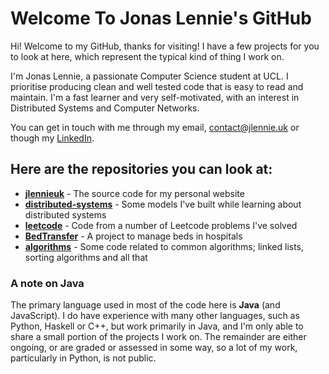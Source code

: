# Welcome To Jonas Lennie's GitHub

Hi! Welcome to my GitHub, thanks for visiting! I have a few projects for you to look at here, which represent the typical kind of thing I work on.

I'm Jonas Lennie, a passionate Computer Science student at UCL. I prioritise producing clean and well tested code that is easy to read and maintain. I'm a fast learner and very self-motivated, with an interest in Distributed Systems and Computer Networks.

You can get in touch with me through my email, [contact@jlennie.uk](mailto:contact@jlennie.uk) or though my [LinkedIn](https://linkedin.com/in/jlennie).

## Here are the repositories you can look at:
-	[**jlennieuk**](https://github.com/JonasLennie/jlennieuk) - The source code for my personal website
-	[**distributed-systems**](https://github.com/JonasLennie/distributed-systems) - Some models I've built while learning about distributed systems
-	[**leetcode**](https://github.com/JonasLennie/leetcode) - Code from a number of Leetcode problems I've solved
- [**BedTransfer**](https://github.com/JonasLennie/bedtransfer) - A project to manage beds in hospitals
- [**algorithms**](https://github.com/JonasLennie/algorithms) - Some code related to common algorithms; linked lists, sorting algorithms and all that

### A note on Java
The primary language used in most of the code here is **Java** (and JavaScript). I do have experience with many other languages, such as Python, Haskell or C++, but work primarily in Java, and I'm only able to share a small portion of the projects I work on. The remainder are either ongoing, or are graded or assessed in some way, so a lot of my work, particularly in Python, is not public.
